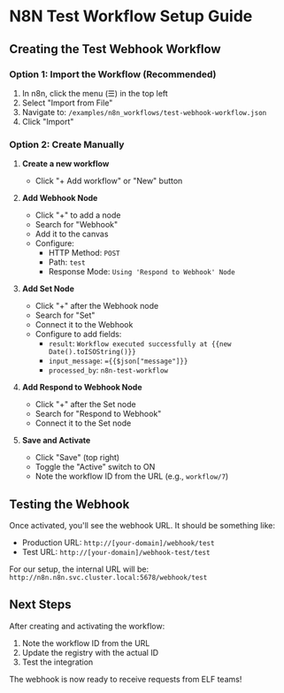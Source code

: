 # N8N Test Workflow Setup Guide

## Creating the Test Webhook Workflow

### Option 1: Import the Workflow (Recommended)

1. In n8n, click the menu (☰) in the top left
2. Select "Import from File"
3. Navigate to: `/examples/n8n_workflows/test-webhook-workflow.json`
4. Click "Import"

### Option 2: Create Manually

1. **Create a new workflow**
   - Click "+ Add workflow" or "New" button

2. **Add Webhook Node**
   - Click "+" to add a node
   - Search for "Webhook"
   - Add it to the canvas
   - Configure:
     - HTTP Method: `POST`
     - Path: `test`
     - Response Mode: `Using 'Respond to Webhook' Node`

3. **Add Set Node**
   - Click "+" after the Webhook node
   - Search for "Set"
   - Connect it to the Webhook
   - Configure to add fields:
     - `result`: `Workflow executed successfully at {{new Date().toISOString()}}`
     - `input_message`: `={{$json["message"]}}`
     - `processed_by`: `n8n-test-workflow`

4. **Add Respond to Webhook Node**
   - Click "+" after the Set node
   - Search for "Respond to Webhook"
   - Connect it to the Set node

5. **Save and Activate**
   - Click "Save" (top right)
   - Toggle the "Active" switch to ON
   - Note the workflow ID from the URL (e.g., `workflow/7`)

## Testing the Webhook

Once activated, you'll see the webhook URL. It should be something like:
- Production URL: `http://[your-domain]/webhook/test`
- Test URL: `http://[your-domain]/webhook-test/test`

For our setup, the internal URL will be:
`http://n8n.n8n.svc.cluster.local:5678/webhook/test`

## Next Steps

After creating and activating the workflow:

1. Note the workflow ID from the URL
2. Update the registry with the actual ID
3. Test the integration

The webhook is now ready to receive requests from ELF teams!